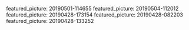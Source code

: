 featured_picture: 20190501-114655
featured_picture: 20190504-112012
featured_picture: 20190428-173154
featured_picture: 20190428-082203
featured_picture: 20190428-133252
